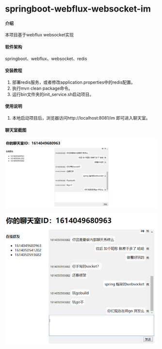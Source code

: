 # springboot-webflux-websocket-im

#### 介绍
本项目基于webflux websocket实现

#### 软件架构
springboot、webflux、websocket、redis

#### 安装教程
1.  部署redis服务，或者修改application.properties中的redis配置。
2.  执行mvn clean package命令。
3.  运行bin文件夹的init_service.sh启动项目。

#### 使用说明
1.  本地启动项目后，浏览器访问http://localhost:8081/im 即可进入聊天室。

#### 聊天室截图
![avatar](imgs/chat1.png)

![avatar](imgs/chat2.png)



